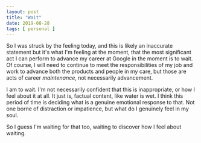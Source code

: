 ```yaml
---
layout: post
title: "Wait"
date: 2019-08-28
tags: [ personal ]
---
```


So I was struck by the feeling today, and this is likely an inaccurate statement but it's what I'm feeling at the
moment, that the most significant act I can perform to advance my career at Google in the moment is to wait. Of course,
I will need to continue to meet the responsibilities of my job and work to advance both the products and people in my
care, but those are acts of career *maintenance*, not necessarily advancement.

I am to wait. I'm not necessarily confident that this is inappropriate, or how I feel about it at all. It just is,
factual content, like water is wet. I think this period of time is deciding what is a genuine emotional response to
that. Not one borne of distraction or impatience, but what do I genuinely feel in my soul.

So I guess I'm waiting for that too, waiting to discover how I feel about waiting.

